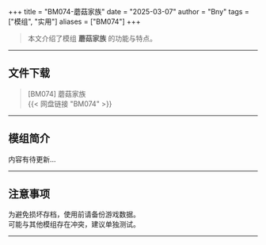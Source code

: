 +++
title = "BM074-蘑菇家族"
date = "2025-03-07"
author = "Bny"
tags = ["模组", "实用"]
aliases = ["BM074"]
+++

> 本文介绍了模组 **蘑菇家族** 的功能与特点。

---

## 文件下载

> [BM074] 蘑菇家族  
{{< 网盘链接 "BM074" >}}  

---

## 模组简介

>  
内容有待更新...  

---

## 注意事项

>  
为避免损坏存档，使用前请备份游戏数据。  
可能与其他模组存在冲突，建议单独测试。  

---

